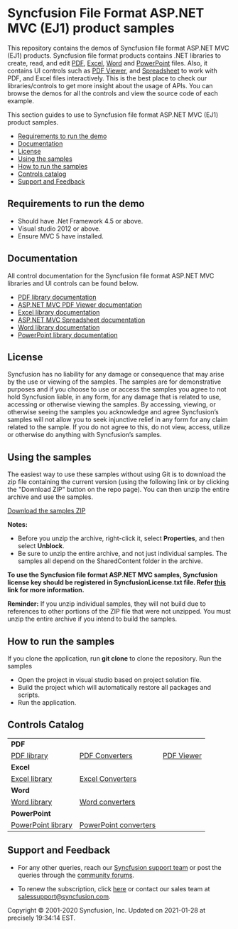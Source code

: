 # Syncfusion File Format ASP.NET MVC (EJ1) product samples 

This repository contains the demos of Syncfusion file format ASP.NET MVC (EJ1) products. Syncfusion file format products contains .NET libraries to create, read, and edit [PDF](https://www.syncfusion.com/pdf-framework/net?utm_source=github&utm_medium=listing), [Excel](https://www.syncfusion.com/excel-framework/net?utm_source=github&utm_medium=listing), [Word](https://www.syncfusion.com/word-framework/net?utm_source=github&utm_medium=listing) and [PowerPoint](https://www.syncfusion.com/powerpoint-framework/net?utm_source=github&utm_medium=listing) files. Also, it contains UI controls such as [PDF Viewer](https://www.syncfusion.com/jquery/aspnet-mvc-ui-controls/pdf-viewer?utm_source=github&utm_medium=listing), and [Spreadsheet](https://www.syncfusion.com/jquery/aspnet-mvc-ui-controls/spreadsheet?utm_source=github&utm_medium=listing) to work with PDF, and Excel files interactively. This is the best place to check our libraries/controls to get more insight about the usage of APIs. You can browse the demos for all the controls and view the source code of each example.

This section guides to use to Syncfusion file format ASP.NET MVC (EJ1) product samples.

* [Requirements to run the demo](#requirements-to-run-the-demo)
* [Documentation](#documentation)
* [License](#license)
* [Using the samples](#using-the-samples)
* [How to run the samples](#how-to-run-the-samples) 
* [Controls catalog](#controls-catalog)
* [Support and Feedback](#support-and-feedback)

## <a name="requirements-to-run-the-demo"></a>Requirements to run the demo ##

* Should have .Net Framework 4.5 or above.
* Visual studio 2012 or above.
* Ensure MVC 5 have installed.

## <a name="documentation"></a>Documentation ##

All control documentation for the Syncfusion file format ASP.NET MVC libraries and UI controls can be found below. 

* [PDF library documentation](https://help.syncfusion.com/file-formats/pdf/overview?utm_source=github&utm_medium=listing)
* [ASP.NET MVC PDF Viewer documentation](https://help.syncfusion.com/aspnetmvc/pdfviewer/overview?utm_source=github&utm_medium=listing)
* [Excel library documentation](https://help.syncfusion.com/file-formats/xlsio/overview?utm_source=github&utm_medium=listing)
* [ASP.NET MVC Spreadsheet documentation](https://help.syncfusion.com/aspnetmvc/spreadsheet/overview?utm_source=github&utm_medium=listing)
* [Word library documentation](https://help.syncfusion.com/file-formats/docio/overview?utm_source=github&utm_medium=listing)
* [PowerPoint library documentation](https://help.syncfusion.com/file-formats/presentation/overview?utm_source=github&utm_medium=listing)

## <a name="license"></a>License ##

Syncfusion has no liability for any damage or consequence that may arise by the use or viewing of the samples. The samples are for demonstrative purposes and if you choose to use or access the samples you agree to not hold Syncfusion liable, in any form, for any damage that is related to use, accessing or otherwise viewing the samples. By accessing, viewing, or otherwise seeing the samples you acknowledge and agree Syncfusion’s samples will not allow you to seek injunctive relief in any form for any claim related to the sample. If you do not agree to this, do not view, access, utilize or otherwise do anything with Syncfusion’s samples.

## <a name="using-the-samples"></a>Using the samples ##

The easiest way to use these samples without using Git is to download the zip file containing the current version (using the following link or by clicking the "Download ZIP" button on the repo page). You can then unzip the entire archive and use the samples.

[Download the samples ZIP](../../archive/master.zip)

**Notes:** 
   * Before you unzip the archive, right-click it, select **Properties**, and then select **Unblock**.
   * Be sure to unzip the entire archive, and not just individual samples. The samples all depend on the SharedContent folder in the archive.
   
**To use the Syncfusion file format ASP.NET MVC samples, Syncfusion license key should be registered in SyncfusionLicense.txt file. Refer  [this](https://www.syncfusion.com/kb/9002?utm_source=github&utm_medium=listing) link for more information.**

**Reminder:** If you unzip individual samples, they will not build due to references to other portions of the ZIP file that were not unzipped. You must unzip the entire archive if you intend to build the samples.

## <a name="how-to-run-the-samples"></a>How to run the samples

If you clone the application, run **git clone** to clone the repository. Run the samples

* Open the project in visual studio based on project solution file.
* Build the project which will automatically restore all packages and scripts.
* Run the application.

## <a name="controls-catalog"></a>Controls Catalog

<table>
  <tr>
    <td colspan="3" rowspan="1">
    <b>PDF<b>
    </td>
  </tr>
  <tr>
  <td>
    <a href="">PDF library</a>
  </td>
  <td>
    <a href="">PDF Converters</a>
  </td>
  <td>
    <a href="">PDF Viewer</a>
  </td>
  </tr>
  <tr>
    <td colspan="3" rowspan="1">
    <b>Excel<b>
    </td>
  </tr>
  <tr>
  <td>
    <a href="">Excel library</a>
  </td>
  <td>
    <a href="">Excel Converters</a>
  </td>
  <td/>
  </tr>
  <tr>
    <td colspan="3" rowspan="1">
    <b>Word<b>
    </td>
  </tr>
  <tr>
  <td>
    <a href="">Word library</a> 
  </td>
  <td>
    <a href="">Word converters</a>
  </td>
  <td/>
  </tr>
  <tr>
    <td colspan="3" rowspan="1">
    <b>PowerPoint<b>
    </td>
  </tr>
  <tr>
  <td>
    <a href="">PowerPoint library</a>
  </td>
  <td>
    <a href="">PowerPoint converters</a>
  </td>
  <td/>
  </tr>
</table>

## <a name="support-and-feedback"></a>Support and Feedback ##

* For any other queries, reach our [Syncfusion support team](https://www.syncfusion.com/support/directtrac/incidents/newincident?utm_source=github&utm_medium=listing) or post the queries through the [community forums](https://www.syncfusion.com/forums?utm_source=github&utm_medium=listing).

* To renew the subscription, click [here](https://www.syncfusion.com/sales/products?utm_source=github&utm_medium=listing) or contact our sales team at <salessupport@syncfusion.com>.

<p>Copyright © 2001-2020 Syncfusion, Inc. Updated on 2021-01-28 at precisely 19:34:14 EST.</p>
